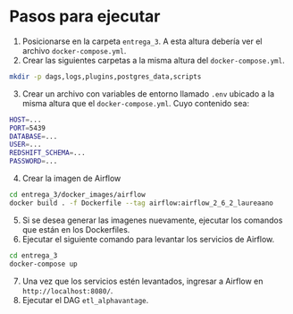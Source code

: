 # Pasos para ejecutar 
1. Posicionarse en la carpeta `entrega_3`. A esta altura debería ver el archivo `docker-compose.yml`.
2. Crear las siguientes carpetas a la misma altura del `docker-compose.yml`.
```bash
mkdir -p dags,logs,plugins,postgres_data,scripts
```
3. Crear un archivo con variables de entorno llamado `.env` ubicado a la misma altura que el `docker-compose.yml`. Cuyo contenido sea:
```bash
HOST=...
PORT=5439
DATABASE=...
USER=...
REDSHIFT_SCHEMA=...
PASSWORD=...
```
4. Crear la imagen de Airflow
```bash
cd entrega_3/docker_images/airflow
docker build . -f Dockerfile --tag airflow:airflow_2_6_2_laureaano
```
5. Si se desea generar las imagenes nuevamente, ejecutar los comandos que están en los Dockerfiles.
6. Ejecutar el siguiente comando para levantar los servicios de Airflow.
```bash
cd entrega_3
docker-compose up
```
7. Una vez que los servicios estén levantados, ingresar a Airflow en `http://localhost:8080/`.
8. Ejecutar el DAG `etl_alphavantage`.